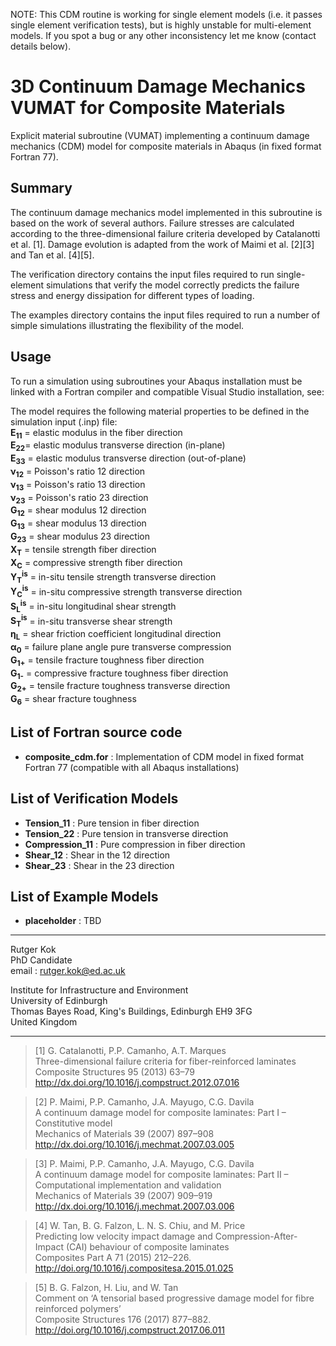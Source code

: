 NOTE: This CDM routine is working for single element models (i.e. it passes single element verification tests), but is highly unstable for multi-element models. If you spot a bug or any other inconsistency let me know (contact details below).

# 3D Continuum Damage Mechanics VUMAT for Composite Materials
Explicit material subroutine (VUMAT) implementing a continuum damage mechanics (CDM) model for composite materials in Abaqus (in fixed format Fortran 77).

## Summary
The continuum damage mechanics model implemented in this subroutine is based on the work of several authors. Failure stresses are calculated according to the three-dimensional failure criteria developed by Catalanotti et al. [1]. Damage evolution is adapted from the work of Maimi et al. [2][3] and Tan et al. [4][5].

The verification directory contains the input files required to run single-element simulations that verify the model correctly predicts the failure stress and energy dissipation for different types of loading. 

The examples directory contains the input files required to run a number of simple simulations illustrating the flexibility of the model.

## Usage
To run a simulation using subroutines your Abaqus installation must be linked with a Fortran compiler and compatible Visual Studio installation, see: 

The model requires the following material properties to be defined in the simulation input (.inp) file:  
**E<sub>11</sub>** = elastic modulus in the fiber direction  
**E<sub>22</sub>**= elastic modulus transverse direction (in-plane)  
**E<sub>33</sub>** = elastic modulus transverse direction (out-of-plane)  
**ν<sub>12</sub>** = Poisson's ratio 12 direction  
**ν<sub>13</sub>** = Poisson's ratio 13 direction  
**ν<sub>23</sub>** = Poisson's ratio 23 direction  
**G<sub>12</sub>** = shear modulus 12 direction  
**G<sub>13</sub>** = shear modulus 13 direction  
**G<sub>23</sub>** = shear modulus 23 direction  
**X<sub>T</sub>** = tensile strength fiber direction  
**X<sub>C</sub>** = compressive strength fiber direction   
**Y<sub>T</sub><sup>is</sup>** =  in-situ tensile strength transverse direction  
**Y<sub>C</sub><sup>is</sup>** = in-situ compressive strength transverse direction  
**S<sub>L</sub><sup>is</sup>** = in-situ longitudinal shear strength  
**S<sub>T</sub><sup>is</sup>** = in-situ transverse shear strength  
**η<sub>L</sub>** = shear friction coefficient longitudinal direction  
**α<sub>0</sub>** = failure plane angle pure transverse compression  
**G<sub>1+</sub>** =  tensile fracture toughness fiber direction  
**G<sub>1-</sub>** =  compressive fracture toughness fiber direction  
**G<sub>2+</sub>** = tensile fracture toughness transverse direction  
**G<sub>6</sub>** = shear fracture toughness  

## List of Fortran source code
- **composite_cdm.for** : Implementation of CDM model in fixed format Fortran 77 (compatible with all Abaqus installations)  

## List of Verification Models  
- **Tension_11** : Pure tension in fiber direction  
- **Tension_22** : Pure tension in transverse direction  
- **Compression_11** : Pure compression in fiber direction  
- **Shear_12** : Shear in the 12 direction  
- **Shear_23** : Shear in the 23 direction  

## List of Example Models  
- **placeholder** : TBD

***
Rutger Kok  
PhD Candidate  
email : rutger.kok@ed.ac.uk  

Institute for Infrastructure and Environment  
University of Edinburgh    
Thomas Bayes Road, King's Buildings, Edinburgh EH9 3FG   
United Kingdom

***
>[1] G. Catalanotti, P.P. Camanho, A.T. Marques  
>Three-dimensional failure criteria for fiber-reinforced laminates   
>Composite Structures 95 (2013) 63–79  
>http://dx.doi.org/10.1016/j.compstruct.2012.07.016  

>[2] P. Maimi, P.P. Camanho, J.A. Mayugo, C.G. Davila  
>A continuum damage model for composite laminates: Part I – Constitutive model  
>Mechanics of Materials 39 (2007) 897–908  
>http://dx.doi.org/10.1016/j.mechmat.2007.03.005  

>[3] P. Maimi, P.P. Camanho, J.A. Mayugo, C.G. Davila  
>A continuum damage model for composite laminates: Part II – Computational implementation and validation  
>Mechanics of Materials 39 (2007) 909–919  
>http://dx.doi.org/10.1016/j.mechmat.2007.03.006  

>[4] W. Tan, B. G. Falzon, L. N. S. Chiu, and M. Price  
>Predicting low velocity impact damage and Compression-After-Impact (CAI) behaviour of composite laminates  
>Composites Part A 71 (2015) 212–226.  
>http://doi.org/10.1016/j.compositesa.2015.01.025  

>[5] B. G. Falzon, H. Liu, and W. Tan  
>Comment on ‘A tensorial based progressive damage model for fibre reinforced polymers’  
>Composite Structures 176 (2017) 877–882.  
>http://doi.org/10.1016/j.compstruct.2017.06.011
